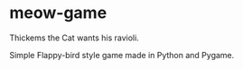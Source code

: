 # meow-game
Thickems the Cat wants his ravioli.

Simple Flappy-bird style game made in Python and Pygame.
